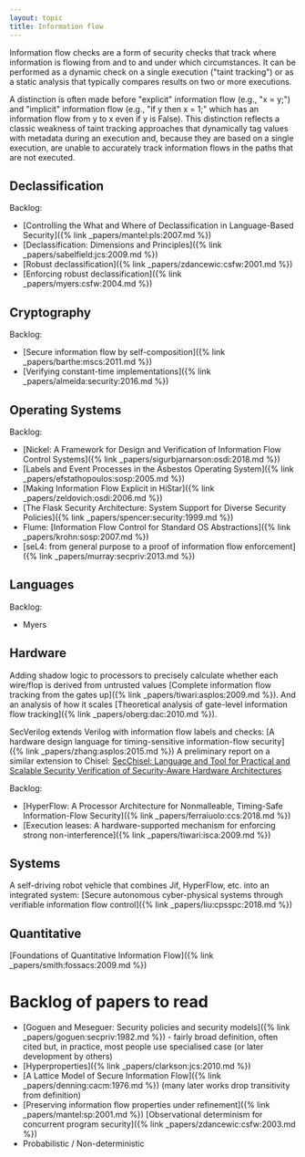```yaml
---
layout: topic
title: Information flow
---
```


Information flow checks are a form of security checks that track where
information is flowing from and to and under which circumstances.
It can be performed as a dynamic check on a single execution ("taint tracking")
or as a static analysis that typically compares results on two or more
executions.

A distinction is often made before "explicit" information flow (e.g., "x = y;")
and "implicit" information flow (e.g., "if y then x = 1;" which has an
information flow from y to x even if y is False).  This distinction reflects
a classic weakness of taint tracking approaches that dynamically tag values
with metadata during an execution and, because they are based on a single
execution, are unable to accurately track information flows in the paths that
are not executed.

## Declassification

Backlog:

- [Controlling the What and Where of Declassification in Language-Based Security]({% link _papers/mantel:pls:2007.md %})
- [Declassification: Dimensions and Principles]({% link _papers/sabelfield:jcs:2009.md %})
- [Robust declassification]({% link _papers/zdancewic:csfw:2001.md %})
- [Enforcing robust declassification]({% link _papers/myers:csfw:2004.md %})


## Cryptography

Backlog:

- [Secure information flow by self-composition]({% link _papers/barthe:mscs:2011.md %})
- [Verifying constant-time implementations]({% link _papers/almeida:security:2016.md %})

## Operating Systems

Backlog:

- [Nickel: A Framework for Design and Verification of Information Flow Control Systems]({% link _papers/sigurbjarnarson:osdi:2018.md %})
- [Labels and Event Processes in the Asbestos Operating System]({% link _papers/efstathopoulos:sosp:2005.md %})
- [Making Information Flow Explicit in HiStar]({% link _papers/zeldovich:osdi:2006.md %})
- [The Flask Security Architecture: System Support for Diverse Security Policies]({% link _papers/spencer:security:1999.md %})
- Flume: [Information Flow Control for Standard OS Abstractions]({% link _papers/krohn:sosp:2007.md %})
- [seL4: from general purpose to a proof of information flow enforcement]({% link _papers/murray:secpriv:2013.md %})


## Languages

Backlog:

- Myers


## Hardware

Adding shadow logic to processors to precisely calculate whether each wire/flop is derived from untrusted values
[Complete information flow tracking from the gates up]({% link _papers/tiwari:asplos:2009.md %}).
And an analysis of how it scales
[Theoretical analysis of gate-level information flow tracking]({% link _papers/oberg:dac:2010.md %}).

SecVerilog extends Verilog with information flow labels and checks: [A hardware design language for timing-sensitive information-flow security]({% link _papers/zhang:asplos:2015.md %})
A preliminary report on a similar extension to Chisel:
[SecChisel: Language and Tool for Practical and Scalable Security Verification of Security-Aware Hardware Architectures](_papers/deng:hasp:2019.md)

Backlog:

- [HyperFlow: A Processor Architecture for Nonmalleable, Timing-Safe Information-Flow Security]({% link _papers/ferraiuolo:ccs:2018.md %})
- [Execution leases: A hardware-supported mechanism for enforcing strong non-interference]({% link _papers/tiwari:isca:2009.md %})


## Systems

A self-driving robot vehicle that combines Jif, HyperFlow, etc. into an integrated system: [Secure autonomous cyber-physical systems through verifiable information flow control]({% link _papers/liu:cpsspc:2018.md %})

## Quantitative

[Foundations of Quantitative Information Flow]({% link _papers/smith:fossacs:2009.md %})

# Backlog of papers to read

- [Goguen and Meseguer: Security policies and security models]({% link _papers/goguen:secpriv:1982.md %}) - fairly broad definition, often cited but, in practice, most people use specialised case (or later development by others)
- [Hyperproperties]({% link _papers/clarkson:jcs:2010.md %})
- [A Lattice Model of Secure Information Flow]({% link _papers/denning:cacm:1976.md %}) (many later works drop transitivity from definition)
- [Preserving information flow properties under refinement]({% link _papers/mantel:sp:2001.md %})
[Observational determinism for concurrent program security]({% link _papers/zdancewic:csfw:2003.md %})
- Probabilistic / Non-deterministic 

